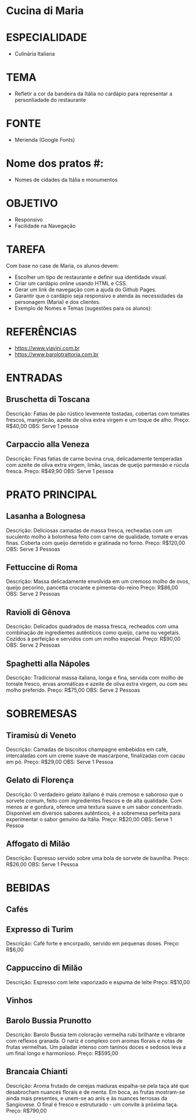 # Cucina di Maria #

# ESPECIALIDADE #
- Culinária Italiana

# TEMA #
- Refletir a cor da bandeira da Itália no cardápio para representar a personliadade do restaurante

# FONTE #
- Merienda (Google Fonts)

# Nome dos pratos #: 
 - Nomes de cidades da Itália e monumentos

# OBJETIVO #
- Responsivo
- Facilidade na Navegação

# TAREFA #
Com base no case de Maria, os alunos devem:
- Escolher um tipo de restaurante e definir sua identidade visual.
- Criar um cardápio online usando HTML e CSS.
- Gerar um link de navegação com a ajuda do Github Pages.
- Garantir que o cardápio seja responsivo e atenda às necessidades da personagem (Maria) e dos clientes.
- Exemplo de Nomes e Temas (sugestões para os alunos):

# REFERÊNCIAS #
- https://www.viavini.com.br
- https://www.barolotrattoria.com.br


# ENTRADAS #

## Bruschetta di Toscana ##
Descrição: Fatias de pão rústico levemente tostadas, cobertas com tomates frescos, manjericão, azeite de oliva extra virgem e um toque de alho.
Preço: R$40,00
OBS: Serve 1 pessoa

## Carpaccio alla Veneza ##
Descrição: Finas fatias de carne bovina crua, delicadamente temperadas com azeite de oliva extra virgem, limão, lascas de queijo parmesão e rúcula fresca.
Preço: R$49,90
OBS: Serve 1 pessoa

# PRATO PRINCIPAL #

## Lasanha a Bolognesa ##
Descrição: Deliciosas camadas de massa fresca, recheadas com um suculento molho à bolonhesa feito com carne de qualidade, tomate e ervas finas. Coberta com queijo derretido e gratinada no forno.
Preço: R$120,00
OBS: Serve 3 Pessoas

## Fettuccine di Roma ##
Descrição: Massa delicadamente envolvida em um cremoso molho de ovos, queijo pecorino, pancetta crocante e pimenta-do-reino
Preço: R$86,00
OBS: Serve 2 Pessoas

## Ravioli di Gênova ##
Descrição: Delicados quadrados de massa fresca, recheados com uma combinação de ingredientes autênticos como queijo, carne ou vegetais. Cozidos à perfeição e servidos com um molho especial.
Preço: R$90,00
OBS: Serve 2 Pessoas

## Spaghetti alla Nápoles ##
Descrição: Tradicional massa italiana, longa e fina, servida com molho de tomate fresco, ervas aromáticas e azeite de oliva extra virgem, ou com seu molho preferido.
Preço: R$75,00
OBS: Serve 2 Pessoas

# SOBREMESAS #

## Tiramisù di Veneto ##
Descrição: Camadas de biscoitos champagne embebidos em café, intercaladas com um creme suave de mascarpone, finalizadas com cacau em pó. 
Preço: R$29,00
OBS: Serve 1 Pessoa

## Gelato di Florença ##
Descrição: O verdadeiro gelato italiano é mais cremoso e saboroso que o sorvete comum, feito com ingredientes frescos e de alta qualidade. Com menos ar e gordura, oferece uma textura suave e um sabor concentrado. Disponível em diversos sabores autênticos, é a sobremesa perfeita para experimentar o sabor genuíno da Itália.
Preço: R$20,00
OBS: Serve 1 Pessoa

## Affogato di Milão ##
Descrição: Espresso servido sobre uma bola de sorvete de baunilha.
Preço: R$26,00
OBS: Serve 1 Pessoa

# BEBIDAS #

## Cafés ##

## Expresso di Turim ##
Descrição: Café forte e encorpado, servido em pequenas doses.
Preço: R$6,00

## Cappuccino di Milão ##
Descrição: Espresso com leite vaporizado e espuma de leite
Preço: R$10,00

## Vinhos ##

## Barolo Bussia Prunotto ##
Descrição: Barolo Bussia tem coloração vermelha rubi brilhante e vibrante com reflexos granada. O nariz é complexo com aromas florais e notas de frutas vermelhas. Um paladar intenso com taninos doces e sedosos leva a um final longo e harmonioso.
Preço: R$595,00

## Brancaia Chianti ##
Descrição: Aroma frutado de cerejas maduras espalha-se pela taça até que desabrocham nuances florais e de menta. Em boca, as frutas mostram-se ainda mais presentes, e unem-se ao anis e às nuances terrosas da Sangiovese. O final é fresco e estruturado - um convite à próxima taça.
Preço: R$790,00


